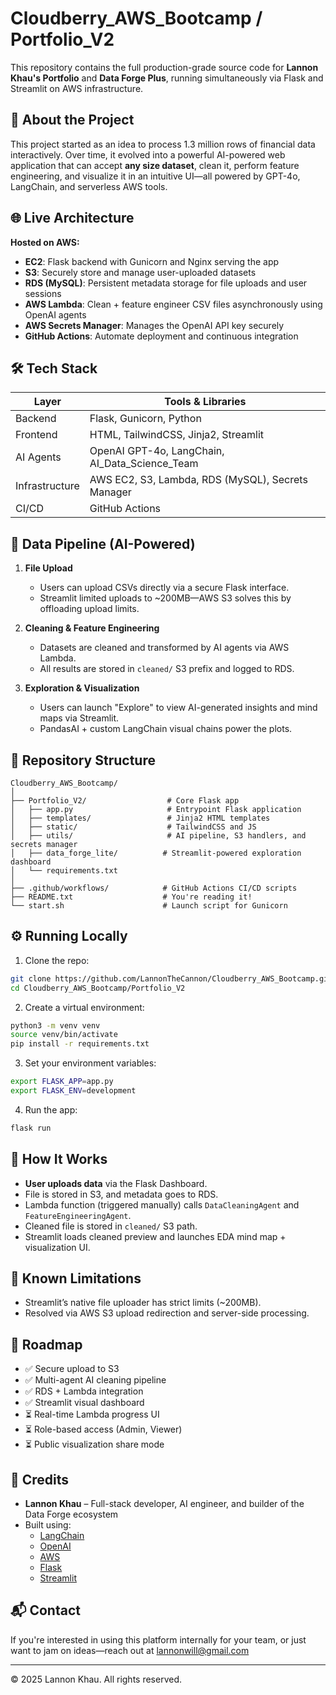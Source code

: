 
# Cloudberry_AWS_Bootcamp / Portfolio_V2

This repository contains the full production-grade source code for **Lannon Khau's Portfolio** and **Data Forge Plus**, running simultaneously via Flask and Streamlit on AWS infrastructure.

## 🧠 About the Project

This project started as an idea to process 1.3 million rows of financial data interactively. Over time, it evolved into a powerful AI-powered web application that can accept **any size dataset**, clean it, perform feature engineering, and visualize it in an intuitive UI—all powered by GPT-4o, LangChain, and serverless AWS tools.

## 🌐 Live Architecture

**Hosted on AWS:**
- **EC2**: Flask backend with Gunicorn and Nginx serving the app
- **S3**: Securely store and manage user-uploaded datasets
- **RDS (MySQL)**: Persistent metadata storage for file uploads and user sessions
- **AWS Lambda**: Clean + feature engineer CSV files asynchronously using OpenAI agents
- **AWS Secrets Manager**: Manages the OpenAI API key securely
- **GitHub Actions**: Automate deployment and continuous integration

## 🛠️ Tech Stack

| Layer           | Tools & Libraries                                             |
|----------------|---------------------------------------------------------------|
| Backend         | Flask, Gunicorn, Python                                       |
| Frontend        | HTML, TailwindCSS, Jinja2, Streamlit                          |
| AI Agents       | OpenAI GPT-4o, LangChain, AI_Data_Science_Team               |
| Infrastructure  | AWS EC2, S3, Lambda, RDS (MySQL), Secrets Manager             |
| CI/CD           | GitHub Actions                                                |

## 🧹 Data Pipeline (AI-Powered)

1. **File Upload**
    - Users can upload CSVs directly via a secure Flask interface.
    - Streamlit limited uploads to ~200MB—AWS S3 solves this by offloading upload limits.

2. **Cleaning & Feature Engineering**
    - Datasets are cleaned and transformed by AI agents via AWS Lambda.
    - All results are stored in `cleaned/` S3 prefix and logged to RDS.

3. **Exploration & Visualization**
    - Users can launch "Explore" to view AI-generated insights and mind maps via Streamlit.
    - PandasAI + custom LangChain visual chains power the plots.

## 📁 Repository Structure

```
Cloudberry_AWS_Bootcamp/
│
├── Portfolio_V2/                  # Core Flask app
│   ├── app.py                     # Entrypoint Flask application
│   ├── templates/                 # Jinja2 HTML templates
│   ├── static/                    # TailwindCSS and JS
│   ├── utils/                     # AI pipeline, S3 handlers, and secrets manager
│   ├── data_forge_lite/          # Streamlit-powered exploration dashboard
│   └── requirements.txt
│
├── .github/workflows/            # GitHub Actions CI/CD scripts
├── README.txt                    # You're reading it!
└── start.sh                      # Launch script for Gunicorn
```

## ⚙️ Running Locally

1. Clone the repo:
```bash
git clone https://github.com/LannonTheCannon/Cloudberry_AWS_Bootcamp.git
cd Cloudberry_AWS_Bootcamp/Portfolio_V2
```

2. Create a virtual environment:
```bash
python3 -m venv venv
source venv/bin/activate
pip install -r requirements.txt
```

3. Set your environment variables:
```bash
export FLASK_APP=app.py
export FLASK_ENV=development
```

4. Run the app:
```bash
flask run
```

## 🧪 How It Works

- **User uploads data** via the Flask Dashboard.
- File is stored in S3, and metadata goes to RDS.
- Lambda function (triggered manually) calls `DataCleaningAgent` and `FeatureEngineeringAgent`.
- Cleaned file is stored in `cleaned/` S3 path.
- Streamlit loads cleaned preview and launches EDA mind map + visualization UI.

## 🚧 Known Limitations

- Streamlit’s native file uploader has strict limits (~200MB).
- Resolved via AWS S3 upload redirection and server-side processing.

## 🏁 Roadmap

- ✅ Secure upload to S3
- ✅ Multi-agent AI cleaning pipeline
- ✅ RDS + Lambda integration
- ✅ Streamlit visual dashboard
- ⏳ Real-time Lambda progress UI
- ⏳ Role-based access (Admin, Viewer)
- ⏳ Public visualization share mode

## 🙌 Credits

- **Lannon Khau** – Full-stack developer, AI engineer, and builder of the Data Forge ecosystem
- Built using:
    - [LangChain](https://www.langchain.com/)
    - [OpenAI](https://platform.openai.com/)
    - [AWS](https://aws.amazon.com/)
    - [Flask](https://flask.palletsprojects.com/)
    - [Streamlit](https://streamlit.io/)

## 📬 Contact

If you're interested in using this platform internally for your team, or just want to jam on ideas—reach out at [lannonwill@gmail.com](mailto:lannonwill@gmail.com)

---

© 2025 Lannon Khau. All rights reserved.
